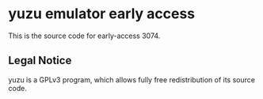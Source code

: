 yuzu emulator early access
=============

This is the source code for early-access 3074.

## Legal Notice

yuzu is a GPLv3 program, which allows fully free redistribution of its source code.